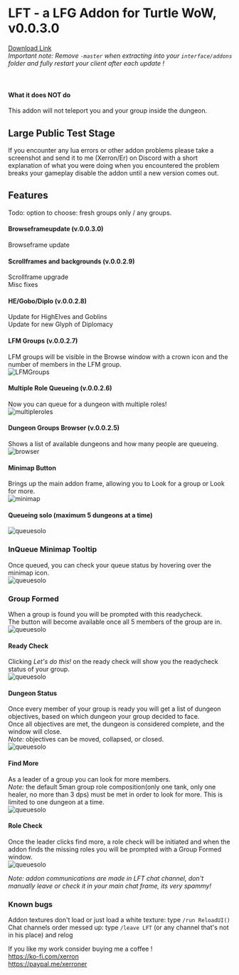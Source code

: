 # LFT - a LFG Addon for Turtle WoW, v0.0.3.0

[Download Link](https://github.com/CosminPOP/LFT/releases/latest/download/LFT.zip) <br>
_Important note: Remove `-master` when extracting into your `interface/addons` folder and fully restart your client after each update !_<BR><BR><Br>

#### What it does NOT do ####
This addon will not teleport you and your group inside the dungeon.

## Large Public Test Stage ##
If you encounter any lua errors or other addon problems please take a screenshot and send it to me (Xerron/Er) on Discord with a short explanation of what you were doing when you encountered the problem breaks your gameplay disable the addon until a new version comes out.

## Features ##
Todo: option to choose: fresh groups only / any groups.

#### Browseframeupdate (v.0.0.3.0) ####
Browseframe update<br>

#### Scrollframes and backgrounds (v.0.0.2.9) ####
Scrollframe upgrade<br>
Misc fixes<br>

#### HE/Gobo/Diplo (v.0.0.2.8) ####
Update for HighElves and Goblins<br>
Update for new Glyph of Diplomacy<br>

#### LFM Groups (v.0.0.2.7) ####
LFM groups will be visible in the Browse window with a crown icon and the number of members in the LFM group.<br>
![LFMGroups](https://imgur.com/TjJ7yOY.png)

#### Multiple Role Queueing (v.0.0.2.6) ####
Now you can queue for a dungeon with multiple roles!<br>
![multipleroles](https://imgur.com/cjoIt7y.png)

#### Dungeon Groups Browser (v.0.0.2.5) ####
Shows a list of available dungeons and how many people are queueing.<Br>
![browser](https://imgur.com/wpefzYP.png)

#### Minimap Button ####
Brings up the main addon frame, allowing you to Look for a group or Look for more.<Br>
![minimap](https://imgur.com/Z1uRxqz.png)

#### Queueing solo (maximum 5 dungeons at a time) ####
![queuesolo](https://imgur.com/ZWd7awX.png)

### InQueue Minimap Tooltip ###
Once queued, you can check your queue status by hovering over the minimap icon.<br>
![queuesolo](https://imgur.com/O0MNsKv.png)


### Group Formed ####
When a group is found you will be prompted with this readycheck.<br>
The button will become available once all 5 members of the group are in.<br>
![queuesolo](https://imgur.com/9rHbnfQ.png)

#### Ready Check ####
Clicking *Let's do this!* on the ready check will show you the readycheck status of your group.<br>
![queuesolo](https://imgur.com/1h3FDYG.png)

#### Dungeon Status ####
Once every member of your group is ready you will get a list of dungeon objectives, based on which dungeon your group decided to face.<br>
Once all objectives are met, the dungeon is considered complete, and the window will close.<br>
_Note:_ objectives can be moved, collapsed, or closed.<br>
![queuesolo](https://imgur.com/UGRDmzm.png)



#### Find More ####
As a leader of a group you can look for more members.<br>
_Note:_ the default 5man group role composition(only one tank, only one healer, no more than 3 dps) must be met in order to look for more. This is limited to one dungeon at a time.<Br>
![queuesolo](https://imgur.com/iOkkHks.png)

#### Role Check ####
Once the leader clicks find more, a role check will be initiated and when the addon finds the missing roles you will be prompted with a Group Formed window.<br>
![queuesolo](https://imgur.com/62LdVAT.png)



_Note: addon communications are made in LFT chat channel, don't manually leave or check it in your main chat frame, its very spammy!_<Br>

### Known bugs ###
Addon textures don't load or just load a white texture: type `/run ReloadUI()`<br>
Chat channels order messed up: type `/leave LFT` (or any channel that's not in his place) and relog<br>


If you like my work consider buying me a coffee !<br> 
https://ko-fi.com/xerron <br>
https://paypal.me/xerroner <br>
